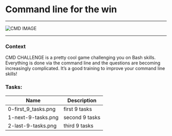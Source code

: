 <h1>Command line for the win</h1>

___

![CMD IMAGE](https://camo.githubusercontent.com/3aa6b94ff4a65ae7a2f2e123529c1c891b9d5780ce1b91a2fa672d946110c989/68747470733a2f2f636d646368616c6c656e67652e636f6d2f696d672f636d646368616c6c656e67652e706e67)

___

### Context 

CMD CHALLENGE is a pretty cool game challenging you on Bash skills. Everything is done via the command line and the questions are becoming increasingly complicated. It’s a good training to improve your command line skills!

### Tasks:

| Name | Description |
| ---------- | ---------- |
| 0-first_9_tasks.png   | first 9 tasks   |
| 1-next-9-tasks.png    | second 9 tasks   |
| 2-last-9-tasks.png   | third 9 tasks   |
